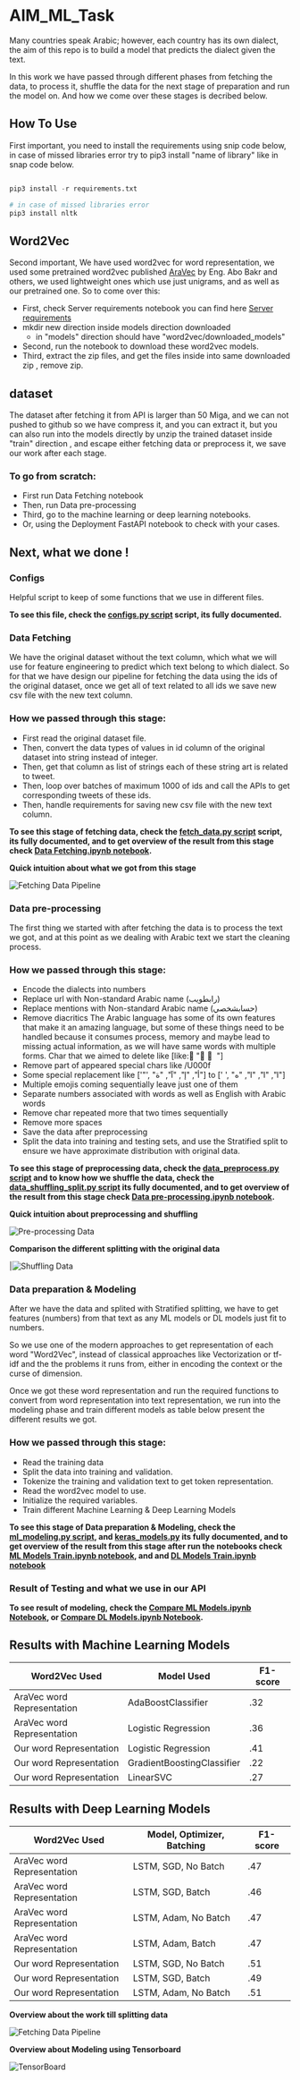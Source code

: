 # AIM_ML_Task


Many countries speak Arabic; however, each country has its own dialect, the aim of this repo is to build a model that predicts the dialect given the text.

In this work we have passed through different phases from fetching the data, to process it, shuffle the data for the next stage of preparation and run the model on. And how we come over these stages is decribed below.


## How To Use

First important, you need to install the requirements using snip code below, in case of missed libraries error try to pip3 install "name of library" like in snap code below.

```python

pip3 install -r requirements.txt

# in case of missed libraries error
pip3 install nltk

```


## Word2Vec

Second important, We have used word2vec for word representation, we used some pretrained word2vec published [AraVec](https://www.sciencedirect.com/science/article/pii/S1877050917321749) by Eng. Abo Bakr and others,
we used lightweight ones which use just unigrams, and as well as our pretrained one. So to come over this:

- First, check Server requirements notebook you can find here [Server requirements](https://github.com/Abdelrahmanrezk/AIM_ML_Task/blob/main/Server%20requirements.ipynb)
- mkdir new direction inside models direction downloaded
	- in "models" direction should have "word2vec/downloaded_models"
- Second, run the notebook to download these word2vec models.
- Third, extract the zip files, and get the files inside into same downloaded zip , remove zip.

## dataset

The dataset after fetching it from API is larger than 50 Miga, and we can not pushed to github so we have compress it, and you can extract it, but you can also run into the models directly by unzip the trained dataset inside "train" direction , and escape either fetching data or preprocess it, we save our work after each stage.

### To go from scratch:
- First run Data Fetching notebook
- Then, run Data pre-processing
- Third, go to the machine learning or deep learning notebooks.
- Or, using the Deployment FastAPI notebook to check with your cases.


## Next, what we done !


### Configs

Helpful script to keep of some functions that we use in different files.

**To see this file, check the [configs.py script](https://github.com/Abdelrahmanrezk/AIM_ML_Task/blob/main/configs.py) script, its fully documented.**

### Data Fetching

We have the original dataset without the text column, which what we will use for feature engineering to predict which text belong to which dialect. So for that we have design our pipeline for fetching the data using the ids of the original dataset, once we get all of text related to all ids we save new csv file with the new text column.

### How we passed through this stage:

- First read the original dataset file.
- Then, convert the data types of values in id column of the original dataset into string instead of integer.
- Then, get that column as list of strings each of these string art is related to tweet.
- Then, loop over batches of maximum 1000 of ids and call the APIs to get corresponding tweets of these ids.
- Then, handle requirements for saving new csv file with the new text column.


**To see this stage of fetching data, check the [fetch_data.py script](https://github.com/Abdelrahmanrezk/AIM_ML_Task/blob/main/fetch_data.py) script, its fully documented, and to get overview of the result from this stage check [Data Fetching.ipynb notebook](https://github.com/Abdelrahmanrezk/AIM_ML_Task/blob/main/Data%20Fetching.ipynb).**

**Quick intuition about what we got from this stage**

![Fetching Data Pipeline](images/fetching_data.png)



### Data pre-processing

The first thing we started with after fetching the data is to process the text we got, and at this point as 
we dealing with Arabic text we start the cleaning process.


### How we passed through this stage:

- Encode the dialects into numbers
- Replace url with Non-standard Arabic name (رابطويب)
- Replace mentions with Non-standard Arabic name (حسابشخصي)
- Remove diacritics
	The Arabic language has some of its own features that make it an amazing language, but some of these things need to be handled because it consumes process, memory and maybe lead to missing actual information, as we will have same words with multiple forms.
	Char that we aimed to delete like [like: َ" ُ ْ "]
- Remove part of appeared special chars like /U000f
- Some special replacement like ['&quot;', "أ", "إ", "آ", "ة"] to [' ', "ا", "ا", "ا", "ه"]
- Multiple emojis coming sequentially leave just one of them
- Separate numbers associated with words as well as English with Arabic words
- Remove char repeated more that two times sequentially
- Remove more spaces
- Save the data after preprocessing
- Split the data into training and testing sets, and use the Stratified split to ensure we have approximate distribution with original data.

**To see this stage of preprocessing data, check the [data_preprocess.py script](https://github.com/Abdelrahmanrezk/AIM_ML_Task/blob/main/data_preprocess.py) and to know how we shuffle the data, check the [data_shuffling_split.py script](https://github.com/Abdelrahmanrezk/AIM_ML_Task/blob/main/data_shuffling_split.py) its fully documented, and to get overview of the result from this stage check [Data pre-processing.ipynb notebook](https://github.com/Abdelrahmanrezk/AIM_ML_Task/blob/main/Data%20pre-processing.ipynb).**

**Quick intuition about preprocessing and shuffling**

![Pre-processing Data](images/pre-processing_data.png)

**Comparison the different splitting with the original data**

|![Shuffling Data](images/shuffling_data.png)

### Data preparation &  Modeling

After we have the data and splited with Stratified splitting, we have to get features (numbers) from that text as any ML models or DL models just fit to numbers.

So we use one of the modern approaches to get representation of each word "Word2Vec", instead of classical approaches like Vectorization or tf-idf and the the problems it runs from, either in encoding the context or the curse of dimension.

Once we got these word representation and run the required functions to convert from word representation into text representation, we run into the modeling phase and train different models as table below present the different results we got.

### How we passed through this stage:

- Read the training data
- Split the data into training and validation.
- Tokenize the training and validation text to get token representation.
- Read the word2vec model to use.
- Initialize the required variables.
- Train different Machine Learning & Deep Learning Models

**To see this stage of Data preparation &  Modeling, check the [ml_modeling.py script](https://github.com/Abdelrahmanrezk/AIM_ML_Task/blob/main/ml_modeling.py), and [keras_models.py](https://github.com/Abdelrahmanrezk/AIM_ML_Task/blob/main/keras_models.py) its fully documented, and to get overview of the result from this stage after run the notebooks check [ML Models Train.ipynb notebook](https://github.com/Abdelrahmanrezk/AIM_ML_Task/blob/main/ML%20Models%20Train.ipynb), and  and [DL Models Train.ipynb notebook](https://github.com/Abdelrahmanrezk/AIM_ML_Task/blob/main/DL%20Models%20Train.ipynb)**



### Result of Testing and what we use in our API

**To see result of modeling, check the [Compare ML Models.ipynb Notebook](https://github.com/Abdelrahmanrezk/AIM_ML_Task/blob/main/Compare%20ML%20Models.ipynb), or [Compare DL Models.ipynb Notebook](https://github.com/Abdelrahmanrezk/AIM_ML_Task/blob/main/Compare%20DL%20Models.ipynb).**


## Results with Machine Learning Models

Word2Vec Used | Model Used | F1-score|
------------- | ---------- | ------- |
AraVec word Representation | AdaBoostClassifier | .32|
AraVec word Representation | Logistic Regression| .36|
Our word Representation    | Logistic Regression| .41|
Our word Representation    | GradientBoostingClassifier| .22|
Our word Representation    | LinearSVC| .27|

## Results with Deep Learning Models

Word2Vec Used | Model, Optimizer, Batching | F1-score|
------------- | -------------------------- | ------- |
AraVec word Representation | LSTM, SGD, No Batch | .47|
AraVec word Representation | LSTM, SGD, Batch| .46|
AraVec word Representation | LSTM, Adam, No Batch| .47|
AraVec word Representation | LSTM, Adam, Batch| .47|
Our word Representation    | LSTM, SGD, No Batch| .51|
Our word Representation    | LSTM, SGD, Batch| .49|
Our word Representation    | LSTM, Adam, No Batch| .51|


**Overview about the work till splitting data**

![Fetching Data Pipeline](images/AIM_Data_Preprocess_pipeline.png)

**Overview about Modeling using Tensorboard**


![TensorBoard](images/tensor_board.png)